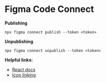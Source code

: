 # Figma Code Connect

**Publishing**

```
npx figma connect publish --token <token>
```

**Unpublishing**

```
npx figma connect unpublish --token <token>
```

**Helpful links:**

-   [React docs](https://github.com/figma/code-connect/blob/main/cli/README.md)
-   [Icon linking](https://www.figma.com/code-connect-docs/react/#connecting-icons)
